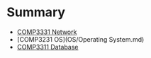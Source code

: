 # Summary

* [COMP3331 Network](Network/Network.md)    
* [COMP3231 OS](OS/Operating System.md)
* [COMP3311 Database](Database/Database.md)